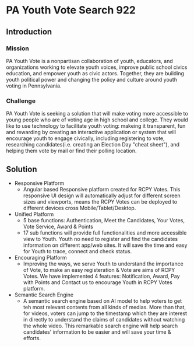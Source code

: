 # PA Youth Vote Search 922

## Introduction
### Mission
PA Youth Vote is a nonpartisan collaboration of youth, educators, and organizations working to elevate youth voices, improve public school civics education, and empower youth as civic actors. Together, they are building youth political power and changing the policy and culture around youth voting in Pennsylvania.

### Challenge
PA Youth Vote is seeking a solution that will make voting more accessible to young people who are of voting age in high school and college. They would like to use technology to facilitate youth voting: makeing it transparent, fun and rewarding by creating an interactive application or system that will encourage youth to engage civically, including registering to vote, researching candidates(i.e. creating an Election Day "cheat sheet"), and helping them vote by mail or find their polling location.

## Solution
* Responsive Platform
  - Angular based Responsive platform created for RCPY Votes. This responsive UI design will automatically adjust for different screen sizes and viewports, means the RCPY Votes can be deployed to different devices cross Mobile/Tablet/Desktop.
* Unified Platform
  - 5 base functions: Authentication, Meet the Candidates, Your Votes, Vote Service, Award & Points
  - 17 sub functions will provide full functionalities and more accessible view to Youth. Youth no need to register and find the candidates information on different app/web sites. It will save the time and easy for Youth to trace, connect and check status.
* Encouraging Platform
  - Improving the ways, we serve Youth to understand the importance of Vote, to make an easy registeration & Vote are aims of RCPY Votes. We have implemented 4 features: Notification, Award, Pay with Points and Contact us to encourage Youth in RCPY Votes platform.
* Semantic Search Engine
  - A semantic search engine based on AI model to help voters to get teh most relevant contents from all kinds of medias. More than that, for videos, voters can jump to the timestamp which they are interest in directly to understand the claims of candidates without watching the whole video. This remarkable search engine will help search candidates' information to be easier and will save your time & efforts.

